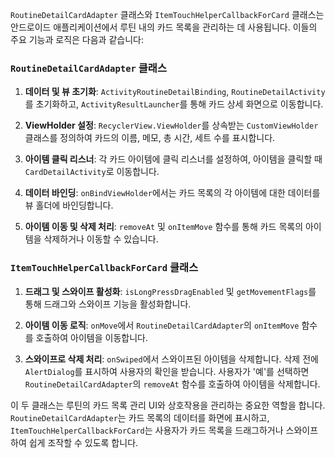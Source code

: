 `RoutineDetailCardAdapter` 클래스와 `ItemTouchHelperCallbackForCard` 클래스는 안드로이드 애플리케이션에서 루틴 내의 카드 목록을 관리하는 데 사용됩니다. 이들의 주요 기능과 로직은 다음과 같습니다:

### `RoutineDetailCardAdapter` 클래스
1. **데이터 및 뷰 초기화**: `ActivityRoutineDetailBinding`, `RoutineDetailActivity`를 초기화하고, `ActivityResultLauncher`를 통해 카드 상세 화면으로 이동합니다.

2. **ViewHolder 설정**: `RecyclerView.ViewHolder`를 상속받는 `CustomViewHolder` 클래스를 정의하여 카드의 이름, 메모, 총 시간, 세트 수를 표시합니다.

3. **아이템 클릭 리스너**: 각 카드 아이템에 클릭 리스너를 설정하여, 아이템을 클릭할 때 `CardDetailActivity`로 이동합니다.

4. **데이터 바인딩**: `onBindViewHolder`에서는 카드 목록의 각 아이템에 대한 데이터를 뷰 홀더에 바인딩합니다.

5. **아이템 이동 및 삭제 처리**: `removeAt` 및 `onItemMove` 함수를 통해 카드 목록의 아이템을 삭제하거나 이동할 수 있습니다.

### `ItemTouchHelperCallbackForCard` 클래스
1. **드래그 및 스와이프 활성화**: `isLongPressDragEnabled` 및 `getMovementFlags`를 통해 드래그와 스와이프 기능을 활성화합니다.

2. **아이템 이동 로직**: `onMove`에서 `RoutineDetailCardAdapter`의 `onItemMove` 함수를 호출하여 아이템을 이동합니다.

3. **스와이프로 삭제 처리**: `onSwiped`에서 스와이프된 아이템을 삭제합니다. 삭제 전에 `AlertDialog`를 표시하여 사용자의 확인을 받습니다. 사용자가 '예'를 선택하면 `RoutineDetailCardAdapter`의 `removeAt` 함수를 호출하여 아이템을 삭제합니다.

이 두 클래스는 루틴의 카드 목록 관리 UI와 상호작용을 관리하는 중요한 역할을 합니다. `RoutineDetailCardAdapter`는 카드 목록의 데이터를 화면에 표시하고, `ItemTouchHelperCallbackForCard`는 사용자가 카드 목록을 드래그하거나 스와이프하여 쉽게 조작할 수 있도록 합니다.